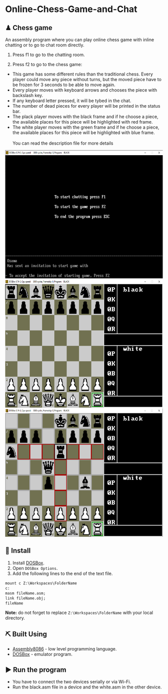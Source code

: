 # Online-Chess-Game-and-Chat

## ♟ Chess game <a name = "unit"></a>
An assembly program where you can play online chess game with inline chatting or to go to chat room directly.
1. Press f1 to go to the chatting room.

2. Press f2 to go to the chess game:<br />
* This game has some different rules than the traditional chess. Every player could move any piece without turns, but the moved piece have to be frozen for 3 seconds to be able to move again.<br />
* Every player moves with keyboard arrows and chooses the piece with backslash key.
* If any keyboard letter pressed, it will be tybed in the chat.
* The number of dead pieces for every player will be printed in the status bar.
* The plack player moves with the black frame and if he choose a piece, the available places for this piece will be highlighted with red frame.
* The white player moves with the green frame and if he choose a piece, the available places for this piece will be highlighted with blue frame.<br /><br />
You can read the description file for more details 
<p align="center">
    <img width=800px height=410px src="https://github.com/Osama1111111/Online-Chess-Game-and-Chat/blob/master/images/SS/main%20screen%20.png">
    <img width=800px height=410px src="https://github.com/Osama1111111/Online-Chess-Game-and-Chat/blob/master/images/SS/game.png">
    <img width=800px height=410px src="https://github.com/Osama1111111/Online-Chess-Game-and-Chat/blob/master/images/SS/board.png">
 </p> 

## 🏁 Install <a name = "Install"></a>
1. Install [DOSBox](https://www.dosbox.com/).
2. Open ```DOSBox Options```.
3. Add the following lines to the end of the text file.
```
mount c Z:\Workspaces\FolderName
c:
masm fileName.asm;
link fileName.obj;
fileName
```
**Note:** do not forget to replace ```Z:\Workspaces\FolderName``` with your local directory.

## ⛏️ Built Using <a name = "tech"></a>
- [Assembly8086](https://en.wikipedia.org/wiki/X86_assembly_language) - low level programming language.
- [DOSBox](https://www.dosbox.com/) - emulator program.

## ▶ Run the program <a name = "unit"></a>
* You have to connect the two devices serially or via Wi-Fi.<br />
* Run the black.asm file in a device and the white.asm in the other device.

